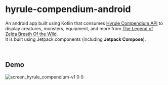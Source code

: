 # hyrule-compendium-android

An android app built using Kotlin that consumes [Hyrule Compendium API](https://gadhagod.github.io/Hyrule-Compendium-API/#/) to display creatures, monsters, equipment, and more from [The Legend of Zelda Breath Of the Wild](https://www.nintendo.co.jp/zelda/botw/index.html).<br>
It is built using Jetpack components (including **Jetpack Compose**).

<br>

## Demo

![screen_hyrule_compendium-v1 0 0](https://github.com/harumaniaz/hyrule-compendium-android/assets/139549107/26818e00-0f13-43dd-89f9-7dab6cd4d4cc)
